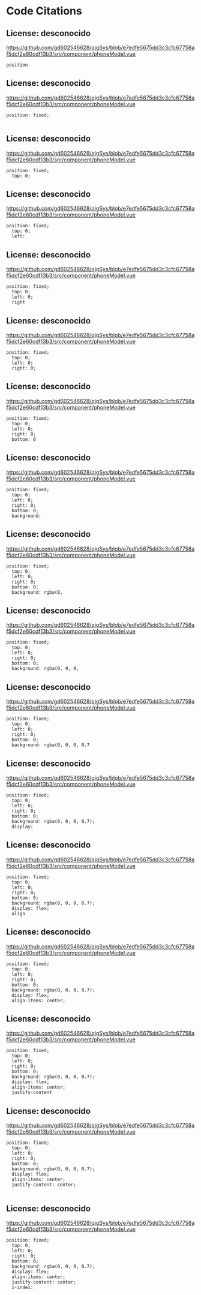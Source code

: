 # Code Citations

## License: desconocido
https://github.com/gd602546628/qjgSys/blob/e7edfe5675dd3c3cfc67758af5dcf2e60cdf13b3/src/component/phoneModel.vue

```
position
```


## License: desconocido
https://github.com/gd602546628/qjgSys/blob/e7edfe5675dd3c3cfc67758af5dcf2e60cdf13b3/src/component/phoneModel.vue

```
position: fixed;
  
```


## License: desconocido
https://github.com/gd602546628/qjgSys/blob/e7edfe5675dd3c3cfc67758af5dcf2e60cdf13b3/src/component/phoneModel.vue

```
position: fixed;
  top: 0;
```


## License: desconocido
https://github.com/gd602546628/qjgSys/blob/e7edfe5675dd3c3cfc67758af5dcf2e60cdf13b3/src/component/phoneModel.vue

```
position: fixed;
  top: 0;
  left: 
```


## License: desconocido
https://github.com/gd602546628/qjgSys/blob/e7edfe5675dd3c3cfc67758af5dcf2e60cdf13b3/src/component/phoneModel.vue

```
position: fixed;
  top: 0;
  left: 0;
  right
```


## License: desconocido
https://github.com/gd602546628/qjgSys/blob/e7edfe5675dd3c3cfc67758af5dcf2e60cdf13b3/src/component/phoneModel.vue

```
position: fixed;
  top: 0;
  left: 0;
  right: 0;
```


## License: desconocido
https://github.com/gd602546628/qjgSys/blob/e7edfe5675dd3c3cfc67758af5dcf2e60cdf13b3/src/component/phoneModel.vue

```
position: fixed;
  top: 0;
  left: 0;
  right: 0;
  bottom: 0
```


## License: desconocido
https://github.com/gd602546628/qjgSys/blob/e7edfe5675dd3c3cfc67758af5dcf2e60cdf13b3/src/component/phoneModel.vue

```
position: fixed;
  top: 0;
  left: 0;
  right: 0;
  bottom: 0;
  background:
```


## License: desconocido
https://github.com/gd602546628/qjgSys/blob/e7edfe5675dd3c3cfc67758af5dcf2e60cdf13b3/src/component/phoneModel.vue

```
position: fixed;
  top: 0;
  left: 0;
  right: 0;
  bottom: 0;
  background: rgba(0, 
```


## License: desconocido
https://github.com/gd602546628/qjgSys/blob/e7edfe5675dd3c3cfc67758af5dcf2e60cdf13b3/src/component/phoneModel.vue

```
position: fixed;
  top: 0;
  left: 0;
  right: 0;
  bottom: 0;
  background: rgba(0, 0, 0,
```


## License: desconocido
https://github.com/gd602546628/qjgSys/blob/e7edfe5675dd3c3cfc67758af5dcf2e60cdf13b3/src/component/phoneModel.vue

```
position: fixed;
  top: 0;
  left: 0;
  right: 0;
  bottom: 0;
  background: rgba(0, 0, 0, 0.7
```


## License: desconocido
https://github.com/gd602546628/qjgSys/blob/e7edfe5675dd3c3cfc67758af5dcf2e60cdf13b3/src/component/phoneModel.vue

```
position: fixed;
  top: 0;
  left: 0;
  right: 0;
  bottom: 0;
  background: rgba(0, 0, 0, 0.7);
  display:
```


## License: desconocido
https://github.com/gd602546628/qjgSys/blob/e7edfe5675dd3c3cfc67758af5dcf2e60cdf13b3/src/component/phoneModel.vue

```
position: fixed;
  top: 0;
  left: 0;
  right: 0;
  bottom: 0;
  background: rgba(0, 0, 0, 0.7);
  display: flex;
  align
```


## License: desconocido
https://github.com/gd602546628/qjgSys/blob/e7edfe5675dd3c3cfc67758af5dcf2e60cdf13b3/src/component/phoneModel.vue

```
position: fixed;
  top: 0;
  left: 0;
  right: 0;
  bottom: 0;
  background: rgba(0, 0, 0, 0.7);
  display: flex;
  align-items: center;
```


## License: desconocido
https://github.com/gd602546628/qjgSys/blob/e7edfe5675dd3c3cfc67758af5dcf2e60cdf13b3/src/component/phoneModel.vue

```
position: fixed;
  top: 0;
  left: 0;
  right: 0;
  bottom: 0;
  background: rgba(0, 0, 0, 0.7);
  display: flex;
  align-items: center;
  justify-content
```


## License: desconocido
https://github.com/gd602546628/qjgSys/blob/e7edfe5675dd3c3cfc67758af5dcf2e60cdf13b3/src/component/phoneModel.vue

```
position: fixed;
  top: 0;
  left: 0;
  right: 0;
  bottom: 0;
  background: rgba(0, 0, 0, 0.7);
  display: flex;
  align-items: center;
  justify-content: center;
  
```


## License: desconocido
https://github.com/gd602546628/qjgSys/blob/e7edfe5675dd3c3cfc67758af5dcf2e60cdf13b3/src/component/phoneModel.vue

```
position: fixed;
  top: 0;
  left: 0;
  right: 0;
  bottom: 0;
  background: rgba(0, 0, 0, 0.7);
  display: flex;
  align-items: center;
  justify-content: center;
  z-index:
```

